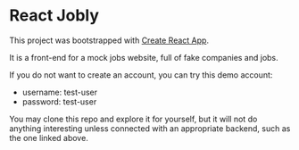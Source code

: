 # React Jobly

This project was bootstrapped with [Create React App](https://github.com/facebook/create-react-app).

It is a front-end for a mock jobs website, full of fake companies and jobs.

If you do not want to create an account, you can try this demo account:

- username: test-user
- password: test-user



You may clone this repo and explore it for yourself, but it will not do anything interesting unless connected with an appropriate backend, such as the one linked above.
